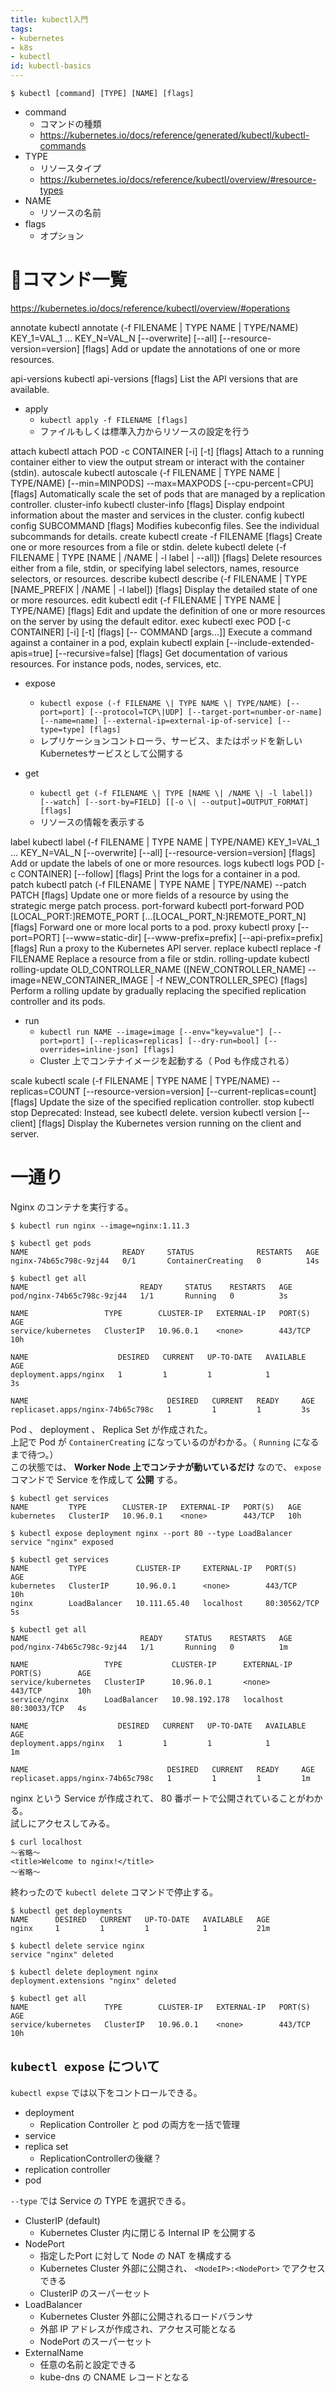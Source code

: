 ```yaml
---
title: kubectl入門
tags:
- kubernetes
- k8s
- kubectl
id: kubectl-basics
---
```


```
$ kubectl [command] [TYPE] [NAME] [flags]
```
- command
    - コマンドの種類
    - https://kubernetes.io/docs/reference/generated/kubectl/kubectl-commands
- TYPE
    - リソースタイプ
    - https://kubernetes.io/docs/reference/kubectl/overview/#resource-types
- NAME
    - リソースの名前
- flags
    - オプション

# コマンド一覧

https://kubernetes.io/docs/reference/kubectl/overview/#operations

annotate	kubectl annotate (-f FILENAME \| TYPE NAME \| TYPE/NAME) KEY_1=VAL_1 ... KEY_N=VAL_N [--overwrite] [--all] [--resource-version=version] [flags]	Add or update the annotations of one or more resources.

api-versions	kubectl api-versions [flags]	List the API versions that are available.

- apply
    - `kubectl apply -f FILENAME [flags]`
    - ファイルもしくは標準入力からリソースの設定を行う

attach	kubectl attach POD -c CONTAINER [-i] [-t] [flags]	Attach to a running container either to view the output stream or interact with the container (stdin).
autoscale	kubectl autoscale (-f FILENAME \| TYPE NAME \| TYPE/NAME) [--min=MINPODS] --max=MAXPODS [--cpu-percent=CPU] [flags]	Automatically scale the set of pods that are managed by a replication controller.
cluster-info	kubectl cluster-info [flags]	Display endpoint information about the master and services in the cluster.
config	kubectl config SUBCOMMAND [flags]	Modifies kubeconfig files. See the individual subcommands for details.
create	kubectl create -f FILENAME [flags]	Create one or more resources from a file or stdin.
delete	kubectl delete (-f FILENAME \| TYPE [NAME \| /NAME \| -l label \| --all]) [flags]	Delete resources either from a file, stdin, or specifying label selectors, names, resource selectors, or resources.
describe	kubectl describe (-f FILENAME \| TYPE [NAME_PREFIX \| /NAME \| -l label]) [flags]	Display the detailed state of one or more resources.
edit	kubectl edit (-f FILENAME \| TYPE NAME \| TYPE/NAME) [flags]	Edit and update the definition of one or more resources on the server by using the default editor.
exec	kubectl exec POD [-c CONTAINER] [-i] [-t] [flags] [-- COMMAND [args...]]	Execute a command against a container in a pod,
explain	kubectl explain [--include-extended-apis=true] [--recursive=false] [flags]	Get documentation of various resources. For instance pods, nodes, services, etc.

- expose
    - `kubectl expose (-f FILENAME \| TYPE NAME \| TYPE/NAME) [--port=port] [--protocol=TCP\|UDP] [--target-port=number-or-name] [--name=name] [--external-ip=external-ip-of-service] [--type=type] [flags]`
    - レプリケーションコントローラ、サービス、またはポッドを新しいKubernetesサービスとして公開する

- get
    - `kubectl get (-f FILENAME \| TYPE [NAME \| /NAME \| -l label]) [--watch] [--sort-by=FIELD] [[-o \| --output]=OUTPUT_FORMAT] [flags]`
    - リソースの情報を表示する

label	kubectl label (-f FILENAME \| TYPE NAME \| TYPE/NAME) KEY_1=VAL_1 ... KEY_N=VAL_N [--overwrite] [--all] [--resource-version=version] [flags]	Add or update the labels of one or more resources.
logs	kubectl logs POD [-c CONTAINER] [--follow] [flags]	Print the logs for a container in a pod.
patch	kubectl patch (-f FILENAME \| TYPE NAME \| TYPE/NAME) --patch PATCH [flags]	Update one or more fields of a resource by using the strategic merge patch process.
port-forward	kubectl port-forward POD [LOCAL_PORT:]REMOTE_PORT [...[LOCAL_PORT_N:]REMOTE_PORT_N] [flags]	Forward one or more local ports to a pod.
proxy	kubectl proxy [--port=PORT] [--www=static-dir] [--www-prefix=prefix] [--api-prefix=prefix] [flags]	Run a proxy to the Kubernetes API server.
replace	kubectl replace -f FILENAME	Replace a resource from a file or stdin.
rolling-update	kubectl rolling-update OLD_CONTROLLER_NAME ([NEW_CONTROLLER_NAME] --image=NEW_CONTAINER_IMAGE \| -f NEW_CONTROLLER_SPEC) [flags]	Perform a rolling update by gradually replacing the specified replication controller and its pods.

- run
    - `kubectl run NAME --image=image [--env="key=value"] [--port=port] [--replicas=replicas] [--dry-run=bool] [--overrides=inline-json] [flags]`
    - Cluster 上でコンテナイメージを起動する（ Pod も作成される）

scale	kubectl scale (-f FILENAME \| TYPE NAME \| TYPE/NAME) --replicas=COUNT [--resource-version=version] [--current-replicas=count] [flags]	Update the size of the specified replication controller.
stop	kubectl stop	Deprecated: Instead, see kubectl delete.
version	kubectl version [--client] [flags]	Display the Kubernetes version running on the client and server.

# 一通り

Nginx のコンテナを実行する。

```
$ kubectl run nginx --image=nginx:1.11.3

$ kubectl get pods
NAME                     READY     STATUS              RESTARTS   AGE
nginx-74b65c798c-9zj44   0/1       ContainerCreating   0          14s

$ kubectl get all
NAME                         READY     STATUS    RESTARTS   AGE
pod/nginx-74b65c798c-9zj44   1/1       Running   0          3s

NAME                 TYPE        CLUSTER-IP   EXTERNAL-IP   PORT(S)   AGE
service/kubernetes   ClusterIP   10.96.0.1    <none>        443/TCP   10h

NAME                    DESIRED   CURRENT   UP-TO-DATE   AVAILABLE   AGE
deployment.apps/nginx   1         1         1            1           3s

NAME                               DESIRED   CURRENT   READY     AGE
replicaset.apps/nginx-74b65c798c   1         1         1         3s
```

Pod 、 deployment 、 Replica Set が作成された。  
上記で Pod が `ContainerCreating` になっているのがわかる。（ `Running` になるまで待つ。）  
この状態では、 **Worker Node 上でコンテナが動いているだけ** なので、 `expose` コマンドで Service を作成して **公開** する。

```
$ kubectl get services
NAME         TYPE        CLUSTER-IP   EXTERNAL-IP   PORT(S)   AGE
kubernetes   ClusterIP   10.96.0.1    <none>        443/TCP   10h

$ kubectl expose deployment nginx --port 80 --type LoadBalancer
service "nginx" exposed

$ kubectl get services
NAME         TYPE           CLUSTER-IP     EXTERNAL-IP   PORT(S)        AGE
kubernetes   ClusterIP      10.96.0.1      <none>        443/TCP        10h
nginx        LoadBalancer   10.111.65.40   localhost     80:30562/TCP   5s

$ kubectl get all
NAME                         READY     STATUS    RESTARTS   AGE
pod/nginx-74b65c798c-9zj44   1/1       Running   0          1m

NAME                 TYPE           CLUSTER-IP      EXTERNAL-IP   PORT(S)        AGE
service/kubernetes   ClusterIP      10.96.0.1       <none>        443/TCP        10h
service/nginx        LoadBalancer   10.98.192.178   localhost     80:30033/TCP   4s

NAME                    DESIRED   CURRENT   UP-TO-DATE   AVAILABLE   AGE
deployment.apps/nginx   1         1         1            1           1m

NAME                               DESIRED   CURRENT   READY     AGE
replicaset.apps/nginx-74b65c798c   1         1         1         1m
```

nginx という Service が作成されて、 80 番ポートで公開されていることがわかる。  
試しにアクセスしてみる。

```
$ curl localhost
〜省略〜
<title>Welcome to nginx!</title>
〜省略〜
```

終わったので `kubectl delete` コマンドで停止する。

```
$ kubectl get deployments
NAME      DESIRED   CURRENT   UP-TO-DATE   AVAILABLE   AGE
nginx     1         1         1            1           21m

$ kubectl delete service nginx
service "nginx" deleted

$ kubectl delete deployment nginx
deployment.extensions "nginx" deleted

$ kubectl get all
NAME                 TYPE        CLUSTER-IP   EXTERNAL-IP   PORT(S)   AGE
service/kubernetes   ClusterIP   10.96.0.1    <none>        443/TCP   10h
```

## `kubectl expose` について

`kubectl expse` では以下をコントロールできる。

- deployment
    - Replication Controller と pod の両方を一括で管理
- service
- replica set
    - ReplicationControllerの後継？
- replication controller
- pod

`--type` では Service の TYPE を選択できる。

- ClusterIP (default)
    - Kubernetes Cluster 内に閉じる Internal IP を公開する
- NodePort
    - 指定したPort に対して Node の NAT を構成する
    - Kubernetes Cluster 外部に公開され、 `<NodeIP>:<NodePort>` でアクセスできる
    - ClusterIP のスーパーセット
- LoadBalancer
    - Kubernetes Cluster 外部に公開されるロードバランサ
    - 外部 IP アドレスが作成され、アクセス可能となる
    - NodePort のスーパーセット
- ExternalName
    - 任意の名前と設定できる
    - kube-dns の CNAME レコードとなる